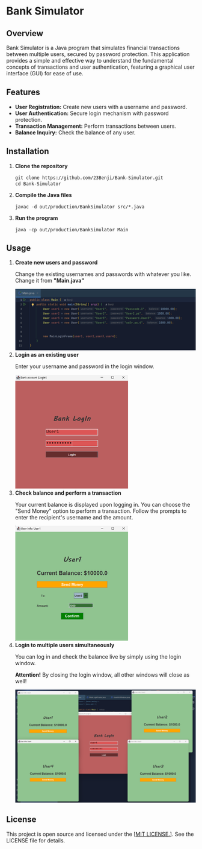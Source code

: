 <!DOCTYPE html>
<html lang="en">
<head>
</head>
<body>

<h1>Bank Simulator</h1>

<h2>Overview</h2>
<p>Bank Simulator is a Java program that simulates financial transactions between multiple users, secured by password protection. This application provides a simple and effective way to understand the fundamental concepts of transactions and user authentication, featuring a graphical user interface (GUI) for ease of use.</p>

<h2>Features</h2>
<ul>
    <li><strong>User Registration:</strong> Create new users with a username and password.</li>
    <li><strong>User Authentication:</strong> Secure login mechanism with password protection.</li>
    <li><strong>Transaction Management:</strong> Perform transactions between users.</li>
    <li><strong>Balance Inquiry:</strong> Check the balance of any user.</li>
</ul>

<h2>Installation</h2>
<ol>
    <li><strong>Clone the repository</strong>
        <pre><code>git clone https://github.com/23Benji/Bank-Simulator.git
cd Bank-Simulator</code></pre>
    </li>
    <li><strong>Compile the Java files</strong>
        <pre><code>javac -d out/production/BankSimulator src/*.java</code></pre>
    </li>
    <li><strong>Run the program</strong>
        <pre><code>java -cp out/production/BankSimulator Main</code></pre>
    </li>
</ol>

<h2>Usage</h2>
<ol>
    <li><strong>Create new users and password</strong>
        <p>Change the existing usernames and passwords with whatever you like. Change it from  <strong>"Main.java" </strong></p>
        <div class="image-container">
            <img src=res/img/Main.png alt="Main Javafile" width="600">
        </div>
    </li>
    <li><strong>Login as an existing user</strong>
        <p>Enter your username and password in the login window.</p>
        <div class="image-container">
            <img src="res/img/Bank_LogIn.png" alt="Login Window" width="300">
        </div>
    </li>
    <li><strong>Check balance and perform a transaction</strong>
        <p>Your current balance is displayed upon logging in. You can choose the "Send Money" option to perform a transaction. Follow the prompts to enter the recipient's username and the amount.</p>
        <div class="image-container">
            <img src="res/img/User_Interface.png" alt="Transaction Window" width="300">
        </div>
    </li>
    <li><strong>Login to multiple users simultaneously</strong>
        <p>You can log in and check the balance live by simply using the login window.</p>
        <p><strong>Attention!</strong> By closing the login window, all other windows will close as well!</p>
        <div class="image-container">
            <img src=res/img/Multi_User.png alt="Balance Window" width="500">
        </div>
    </li>
</ol>
<h2>License</h2>
<p> This project is open source and licensed under the [<a href="LICENSE" title License>MIT LICENSE.</a>]. See the LICENSE file for details.</p><br>

</body>
